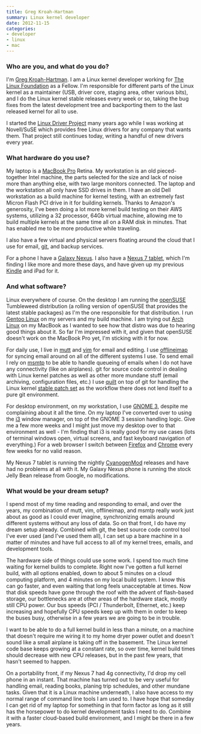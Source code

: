```yaml
---
title: Greg Kroah-Hartman
summary: Linux kernel developer
date: 2012-11-15
categories:
- developer
- linux
- mac
---
```


### Who are you, and what do you do?

I'm [Greg Kroah-Hartman](http://www.kroah.com/log/ "Greg's website."). I am a Linux kernel developer working for [The Linux Foundation](http://www.linuxfoundation.org "The Linux Foundation's site.") as a Fellow. I'm responsible for different parts of the Linux kernel as a maintainer (USB, driver core, staging area, other various bits), and I do the Linux kernel stable releases every week or so, taking the bug fixes from the latest development tree and backporting them to the last released kernel for all to use. 

I started the [Linux Driver Project](http://www.linuxdriverproject.org "The Linux Driver Project's site.") many years ago while I was working at Novell/SuSE which provides free Linux drivers for any company that wants them. That project still continues today, writing a handful of new drivers every year.

### What hardware do you use?

My laptop is a [MacBook Pro][macbook-pro] Retina. My workstation is an old pieced-together Intel machine, the parts selected for the size and lack of noise more than anything else, with two large monitors connected. The laptop and the workstation all only have SSD drives in them. I have an old Dell workstation as a build machine for kernel testing, with an extremely fast Micron Flash PCI drive in it for building kernels. Thanks to Amazon's generosity, I've been doing a lot more kernel build testing on their AWS systems, utilizing a 32 processor, 64Gb virtual machine, allowing me to build multiple kernels at the same time all on a RAM disk in minutes. That has enabled me to be more productive while traveling.

I also have a few virtual and physical servers floating around the cloud that I use for email, [git][], and backup services.

For a phone I have a [Galaxy Nexus][galaxy-nexus]. I also have a [Nexus 7 tablet][nexus-7], which I'm finding I like more and more these days, and have given up my previous [Kindle][] and iPad for it.

### And what software?

Linux everywhere of course. On the desktop I am running the [openSUSE][] Tumbleweed distribution (a rolling version of openSUSE that provides the latest stable packages) as I'm the one responsible for that distribution. I run [Gentoo Linux][gentoo] on my servers and my build machine. I am trying out [Arch Linux][arch-linux] on my MacBook as I wanted to see how that distro was due to hearing good things about it. So far I'm impressed with it, and given that openSUSE doesn't work on the MacBook Pro yet, I'm sticking with it for now.

For daily use, I live in [mutt][] and [vim][] for email and editing. I use [offlineimap][] for syncing email around on all of the different systems I use. To send email I rely on [msmtp][] to be able to handle queueing of emails when I do not have any connectivity (like on airplanes). git for source code control in dealing with Linux kernel patches as well as other more mundane stuff (email archiving, configuration files, etc.) I use [quilt][] on top of git for handling the Linux kernel [stable patch set](http://git.kernel.org/?p=linux/kernel/git/stable/stable-queue.git;a=summary "A list of the stable patches for the Linux kernel.") as the workflow there does not lend itself to a pure git environment.

For desktop environment, on my workstation, I use [GNOME 3][gnome], despite me complaining about it all the time. On my laptop I've converted over to using the [i3][] window manager, on top of the GNOME 3 session handling logic. Give me a few more weeks and I might just move my desktop over to that environment as well - I'm finding that i3 is really good for my use cases (lots of terminal windows open, virtual screens, and fast keyboard navigation of everything.) For a web browser I switch between [Firefox][] and [Chrome][] every few weeks for no valid reason.

My Nexus 7 tablet is running the nightly [CyanogenMod][] releases and have had no problems at all with it. My Galaxy Nexus phone is running the stock Jelly Bean release from Google, no modifications.

### What would be your dream setup?

I spend most of my time reading and responding to email, and over the years, my combination of mutt, vim, offlineimap, and msmtp really work just about as good as I could ever imagine, synchronizing emails around different systems without any loss of data. So on that front, I do have my dream setup already. Combined with git, the best source code control tool I've ever used (and I've used them all), I can set up a bare machine in a matter of minutes and have full access to all of my kernel trees, emails, and development tools.

The hardware side of things could use some work. I spend too much time waiting for kernel builds to complete. Right now I've gotten a full kernel build, with all options enabled, down to about 5 minutes on a cloud computing platform, and 4 minutes on my local build system. I know this can go faster, and even waiting that long feels unacceptable at times. Now that disk speeds have gone through the roof with the advent of flash-based storage, our bottlenecks are at other areas of the hardware stack, mostly still CPU power. Our bus speeds (PCI / Thunderbolt, Ethernet, etc.) keep increasing and hopefully CPU speeds keep up with them in order to keep the buses busy, otherwise in a few years we are going to be in trouble.

I want to be able to do a full kernel build in less than a minute, on a machine that doesn't require me wiring it to my home dryer power outlet and doesn't sound like a small airplane is taking off in the basement. The Linux kernel code base keeps growing at a constant rate, so over time, kernel build times should decrease with new CPU releases, but in the past few years, that hasn't seemed to happen.

On a portability front, if my Nexus 7 had 4g connectivity, I'd drop my cell phone in an instant. That machine has turned out to be very useful for handling email, reading books, planing trip schedules, and other mundane tasks. Given that it is a Linux machine underneath, I also have access to my normal range of command line tools I am used to. I have hope that someday I can get rid of my laptop for something in that form factor as long as it still has the horsepower to do kernel development tasks I need to do. Combine it with a faster cloud-based build environment, and I might be there in a few years.

[arch-linux]: https://www.archlinux.org/ "A Linux distro."
[chrome]: https://www.google.com/intl/en/chrome/browser/ "A WebKit-based browser, where each tab runs in its own thread."
[cyanogenmod]: http://web.archive.org/web/20161225043707/https://www.cyanogenmod.org/ "A custom ROM for Android phones."
[firefox]: https://www.mozilla.org/en-US/firefox/new/ "A cross-platform open-source web browser."
[galaxy-nexus]: http://web.archive.org/web/20210205175044/http://www.google.com/nexus/ "An Android-based smartphone."
[gentoo]: https://www.gentoo.org/ "A Linux distribution."
[git]: https://git-scm.com/ "A version control system."
[gnome]: https://www.gnome.org/ "A desktop system for *nix operating systems."
[i3]: https://i3wm.org/ "An X window manager."
[kindle]: https://www.amazon.com/Kindle-Ereader-ebook-reader/dp/B007HCCNJU "A digital book reader."
[macbook-pro]: https://www.apple.com/macbook-pro/ "A laptop."
[msmtp]: http://msmtp.sourceforge.net/ "An SMTP client."
[mutt]: http://www.mutt.org/ "A command-line email client."
[nexus-7]: http://web.archive.org/web/20210205175044/http://www.google.com/nexus/ "An Android tablet."
[offlineimap]: http://www.offlineimap.org/ "A tool for syncing mail from an IMAP server."
[opensuse]: https://en.wikipedia.org/wiki/OpenSUSE "A Linux distribution."
[quilt]: http://savannah.nongnu.org/projects/quilt "A patch tracking system."
[vim]: https://www.vim.org/ "A command-line text editor."
